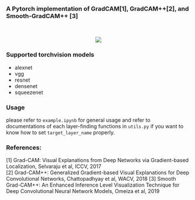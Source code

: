 ### A Pytorch implementation of GradCAM[1], GradCAM++[2], and Smooth-GradCAM++ [3]
<br>
<p align="center">
<img src=assets/readme.png>
</p>

### Supported torchvision models
- alexnet
- vgg
- resnet
- densenet
- squeezenet

### Usage
please refer to `example.ipynb` for general usage and refer to documentations of each layer-finding functions in `utils.py` if you want to know how to set `target_layer_name` properly.

### References:
[1] Grad-CAM: Visual Explanations from Deep Networks via Gradient-based Localization, Selvaraju et al, ICCV, 2017 <br>
[2] Grad-CAM++: Generalized Gradient-based Visual Explanations for Deep Convolutional Networks, Chattopadhyay et al, WACV, 2018
[3] Smooth Grad-CAM++: An Enhanced Inference Level Visualization Technique for Deep Convolutional Neural Network Models, Omeiza et al, 2019

